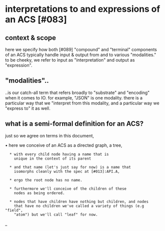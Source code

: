 # interpretations to and expressions of an ACS [#083]



## context & scope

here we specify how both [#089] "compound" and "terminal" components of
an ACS typically handle input & output from and to various "modalities."
to be cheeky, we refer to input as "interpretation" and output as
"expression".




## "modalities"..

..is our catch-all term that refers broadly to "substrate" and
"encoding" when it comes to IO. for example, "JSON" is one modality.
there is a particular way that we "interpret from this modality, and a
particular way we "express to" it as well.




## what is a semi-formal definition for an ACS?

just so we agree on terms in this document,

  • here we conceive of an ACS as a directed graph, a tree,

      * with every child node having a name that is
        unique in the context of its parent

      * and that name (let's just say for now) is a name that
        isomorphs cleanly with the spec at [#013]:API.A,

      * ergo the root node has no name.

      * furthermore we'll conceive of the children of these
        nodes as being ordered.

      * nodes that have children have nothing but children, and nodes
        that have no children we've called a variety of things (e.g "field",
        "atom") but we'll call "leaf" for now.
_
